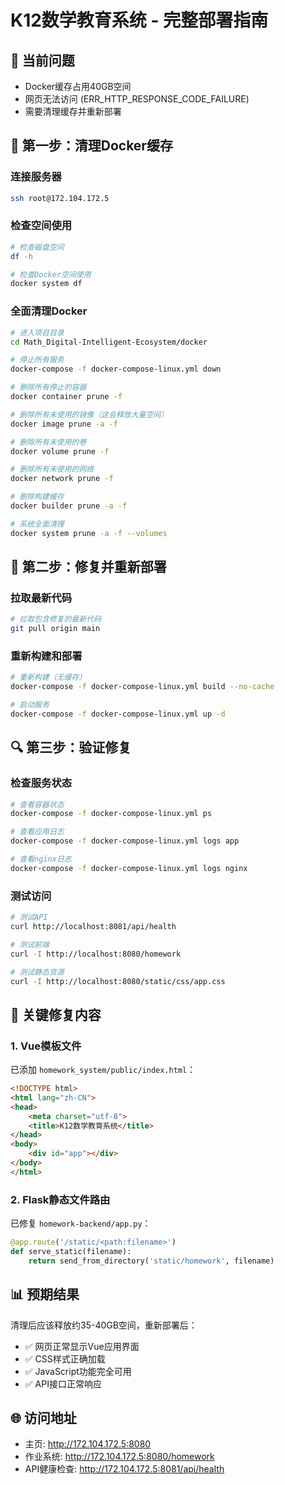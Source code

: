 # K12数学教育系统 - 完整部署指南

## 🚨 当前问题
- Docker缓存占用40GB空间
- 网页无法访问 (ERR_HTTP_RESPONSE_CODE_FAILURE)
- 需要清理缓存并重新部署

## 🧹 第一步：清理Docker缓存

### 连接服务器
```bash
ssh root@172.104.172.5
```

### 检查空间使用
```bash
# 检查磁盘空间
df -h

# 检查Docker空间使用
docker system df
```

### 全面清理Docker
```bash
# 进入项目目录
cd Math_Digital-Intelligent-Ecosystem/docker

# 停止所有服务
docker-compose -f docker-compose-linux.yml down

# 删除所有停止的容器
docker container prune -f

# 删除所有未使用的镜像（这会释放大量空间）
docker image prune -a -f

# 删除所有未使用的卷
docker volume prune -f

# 删除所有未使用的网络
docker network prune -f

# 删除构建缓存
docker builder prune -a -f

# 系统全面清理
docker system prune -a -f --volumes
```

## 🔧 第二步：修复并重新部署

### 拉取最新代码
```bash
# 拉取包含修复的最新代码
git pull origin main
```

### 重新构建和部署
```bash
# 重新构建（无缓存）
docker-compose -f docker-compose-linux.yml build --no-cache

# 启动服务
docker-compose -f docker-compose-linux.yml up -d
```

## 🔍 第三步：验证修复

### 检查服务状态
```bash
# 查看容器状态
docker-compose -f docker-compose-linux.yml ps

# 查看应用日志
docker-compose -f docker-compose-linux.yml logs app

# 查看nginx日志
docker-compose -f docker-compose-linux.yml logs nginx
```

### 测试访问
```bash
# 测试API
curl http://localhost:8081/api/health

# 测试前端
curl -I http://localhost:8080/homework

# 测试静态资源
curl -I http://localhost:8080/static/css/app.css
```

## 🎯 关键修复内容

### 1. Vue模板文件
已添加 `homework_system/public/index.html`：
```html
<!DOCTYPE html>
<html lang="zh-CN">
<head>
    <meta charset="utf-8">
    <title>K12数学教育系统</title>
</head>
<body>
    <div id="app"></div>
</body>
</html>
```

### 2. Flask静态文件路由
已修复 `homework-backend/app.py`：
```python
@app.route('/static/<path:filename>')
def serve_static(filename):
    return send_from_directory('static/homework', filename)
```

## 📊 预期结果

清理后应该释放约35-40GB空间，重新部署后：
- ✅ 网页正常显示Vue应用界面
- ✅ CSS样式正确加载
- ✅ JavaScript功能完全可用
- ✅ API接口正常响应

## 🌐 访问地址
- 主页: http://172.104.172.5:8080
- 作业系统: http://172.104.172.5:8080/homework
- API健康检查: http://172.104.172.5:8081/api/health
